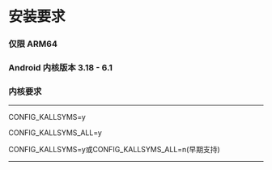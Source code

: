 # 安装要求

### 仅限 ARM64

### Android 内核版本 3.18 - 6.1

### 内核要求

****

CONFIG_KALLSYMS=y

CONFIG_KALLSYMS_ALL=y

CONFIG_KALLSYMS=y或CONFIG_KALLSYMS_ALL=n(早期支持)


**** 